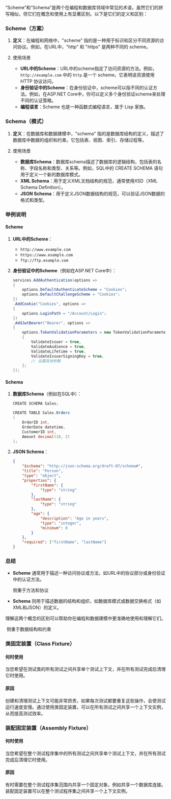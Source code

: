 “Scheme”和“Schema”是两个在编程和数据库领域中常见的术语，虽然它们的拼写相似，但它们在概念和使用上有显著区别。以下是它们的定义和区别：

### Scheme（方案）

1. **定义**：在编程和网络中，"scheme" 指的是一种用于标识和区分不同资源的访问协议。例如，在URL中，"http" 和 "https" 是两种不同的 scheme。

2. 使用场景

   - **URL中的Scheme**：URL中的scheme指定了访问资源的方法。例如，`http://example.com` 中的 `http` 是一个 scheme，它表明该资源使用 HTTP 协议访问。
   - **身份验证中的Scheme**：在身份验证中，scheme可以指不同的认证方法。例如，在ASP.NET Core中，你可以定义多个身份验证scheme来处理不同的认证策略。
   - **编程语言**：Scheme 也是一种函数式编程语言，属于 Lisp 家族。

### Schema（模式）

1. **定义**：在数据库和数据建模中，"schema" 指的是数据库结构的定义，描述了数据库中数据的组织和约束。它包括表、视图、索引、存储过程等。

2. 使用场景

   - **数据库Schema**：数据库schema描述了数据库的逻辑结构，包括表的名称、字段名称和类型、关系等。例如，SQL中的 CREATE SCHEMA 语句用于定义一个新的数据库模式。
   - **XML Schema**：用于定义XML文档结构的规范，通常使用XSD（XML Schema Definition）。
   - **JSON Schema**：用于定义JSON数据结构的规范，可以验证JSON数据的格式和类型。

### 举例说明

#### Scheme

1. **URL中的Scheme**：

   - `http://www.example.com`
   - `https://www.example.com`
   - `ftp://ftp.example.com`

2. **身份验证中的Scheme**（例如在ASP.NET Core中）：

   ```c#
   services.AddAuthentication(options =>
   {
       options.DefaultAuthenticateScheme = "Cookies";
       options.DefaultChallengeScheme = "Cookies";
   })
   .AddCookie("Cookies", options =>
   {
       options.LoginPath = "/Account/Login";
   })
   .AddJwtBearer("Bearer", options =>
   {
       options.TokenValidationParameters = new TokenValidationParameters
       {
           ValidateIssuer = true,
           ValidateAudience = true,
           ValidateLifetime = true,
           ValidateIssuerSigningKey = true,
           // 设置其他参数
       };
   });
   ```

#### Schema

1. **数据库Schema**（例如在SQL中）：

   ```c#
   CREATE SCHEMA Sales;
   
   CREATE TABLE Sales.Orders
   (
       OrderID int,
       OrderDate datetime,
       CustomerID int,
       Amount decimal(10, 2)
   );
   ```
   
2. **JSON Schema**：

   ```json
   {
       "$schema": "http://json-schema.org/draft-07/schema#",
       "title": "Person",
       "type": "object",
       "properties": {
           "firstName": {
               "type": "string"
           },
           "lastName": {
               "type": "string"
           },
           "age": {
               "description": "Age in years",
               "type": "integer",
               "minimum": 0
           }
       },
       "required": ["firstName", "lastName"]
   }
   ```

### 总结

- **Scheme** 通常用于描述一种访问协议或方法，如URL中的协议部分或身份验证中的认证方法。

  侧重于方法和协议

- **Schema** 则用于描述数据的结构和组织，如数据库模式或数据交换格式（如XML和JSON）的定义。

理解这两个概念的区别可以帮助你在编程和数据建模中更准确地使用和理解它们。

​	侧重于数据结构和约束







### 类固定装置（Class Fixture）

#### 何时使用

当您希望在测试类的所有测试之间共享单个测试上下文，并在所有测试完成后清理它时使用。

#### 原因

创建和清理测试上下文可能非常昂贵，如果每次测试都要重复这些操作，会使测试运行速度变慢。通过使用类固定装置，可以在所有测试之间共享一个上下文实例，从而提高测试效率。





### 装配固定装置（Assembly Fixture）

#### 何时使用

当您希望在整个测试程序集中的所有测试之间共享单个测试上下文，并在所有测试完成后清理它时使用。

#### 原因

有时需要在整个测试程序集范围内共享一个固定对象，例如共享一个数据库连接。装配固定装置可以在整个测试程序集之间共享一个上下文实例。